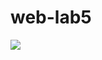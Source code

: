 # web-lab5
 
![](https://github.com/VasluianI0n/web-lab5/blob/main/bandicam2024-04-0508-29-34-728-ezgif.com-video-to-gif-converter.gif)
